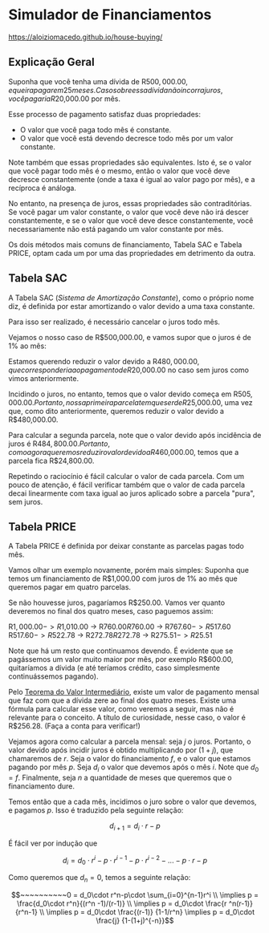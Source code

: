 # Simulador de Financiamentos

<https://aloiziomacedo.github.io/house-buying/>

## Explicação Geral

Suponha que você tenha uma dívida de R$500,000.00, e queira
pagar em 25 meses. Caso sobre essa dívida não incorra juros,
você pagaria R$20,000.00 por mês.

Esse processo de pagamento satisfaz duas propriedades:

- O valor que você paga todo mês é constante.
- O valor que você está devendo decresce todo mês por um valor constante.

Note também que essas propriedades são equivalentes. Isto é,
se o valor que você pagar todo mês é o mesmo, então o valor
que você deve decresce constantemente (onde a taxa é igual
ao valor pago por mês), e a recíproca é análoga.

No entanto, na presença de juros, essas propriedades são
contraditórias. Se você pagar um valor constante, o 
valor que você deve não irá descer constantemente, e se o valor
que você deve desce constantemente, você necessariamente não
está pagando um valor constante por mês.

Os dois métodos mais comuns de financiamento, Tabela SAC
e Tabela PRICE, optam cada um por uma das propriedades
em detrimento da outra.

## Tabela SAC

A Tabela SAC (_Sistema de Amortização Constante_), como o próprio
nome diz, é definida por estar amortizando o valor devido a uma taxa
constante.

Para isso ser realizado, é necessário cancelar o juros todo mês.

Vejamos o nosso caso de R$500,000.00, e vamos supor que o juros é de
1% ao mês:

Estamos querendo reduzir o valor devido a R$480,000.00, que
corresponderia ao pagamento de R$20,000.00 no caso sem juros como
vimos anteriormente.

Incidindo o juros, no entanto, temos que o valor devido começa em 
R$505,000.00. Portanto, nossa primeira parcela tem que ser de 
R$25,000.00, uma vez que, como dito anteriormente, queremos reduzir
o valor devido a R$480,000.00.

Para calcular a segunda parcela, note que o valor devido após incidência
de juros é R$484,800.00. Portanto, como agora queremos reduzir o valor devido
a R$460,000.00, temos que a parcela fica R$24,800.00.

Repetindo o raciocínio é fácil calcular o valor de cada parcela. Com
um pouco de atenção, é fácil verificar também que o valor de cada parcela
decai linearmente com taxa igual ao juros aplicado sobre a parcela "pura",
sem juros.

## Tabela PRICE

A Tabela PRICE é definida por deixar constante as parcelas pagas todo mês.

Vamos olhar um exemplo novamente, porém mais simples: Suponha que
temos um financiamento de R$1,000.00 com juros de 1% ao mês que queremos
pagar em quatro parcelas.

Se não houvesse juros, pagaríamos R$250.00. Vamos ver quanto deveremos 
no final dos quatro meses, caso paguemos assim:

R$1,000.00 -> R$1,010.00 -> R$760.00
R$760.00 -> R$767.60 -> R$517.60
R$517.60 -> R$522.78 -> R$272.78
R$272.78 -> R$275.51 -> R$25.51

Note que há um resto que continuamos devendo. É evidente que se pagássemos
um valor muito maior por mês, por exemplo R$600.00, quitaríamos a dívida
(e até teríamos crédito, caso simplesmente continuássemos pagando).

Pelo [Teorema do Valor Intermediário](https://pt.wikipedia.org/wiki/Teorema_do_valor_intermedi%C3%A1rio), existe um valor de pagamento mensal
que faz com que a dívida zere ao final dos quatro meses. Existe uma fórmula
para calcular esse valor, como veremos a seguir, mas não é relevante para o
conceito.
A título de curiosidade, nesse caso, o valor é R$256.28. (Faça a conta para
verificar!)

Vejamos agora como calcular a parcela mensal: seja $j$ o juros. Portanto,
o valor devido após incidir juros é obtido multiplicando por $(1+j)$, que
chamaremos de $r$. Seja o valor do financiamento $f$, e o valor que estamos
pagando por mês $p$. Seja $d_i$ o valor que devemos após o mês $i$.
Note que $d_0=f$. Finalmente, seja $n$ a quantidade de meses que queremos
que o financiamento dure.

Temos então que a cada mês, incidimos o juro sobre o valor que devemos,
e pagamos $p$. Isso é traduzido pela seguinte relação:

```math
d_{i+1} = d_i\cdot r-p
```

É fácil ver por indução que

```math
d_{i} = d_0\cdot r^i-p\cdot r^{i-1}-p\cdot r^{i-2}-...-p\cdot r^{}-p
```

Como queremos que $d_n=0$, temos a seguinte relação:

```math
~~~~~~~~~~0 = d_0\cdot r^n-p\cdot \sum_{i=0}^{n-1}r^i \\
\implies p = \frac{d_0\cdot r^n}{(r^n -1)/(r-1)} \\
\implies p = d_0\cdot \frac{r ^n(r-1)} {r^n-1} \\
\implies p = d_0\cdot \frac{(r-1)} {1-1/r^n}
\implies p = d_0\cdot \frac{j} {1-(1+j)^{-n}}
```
